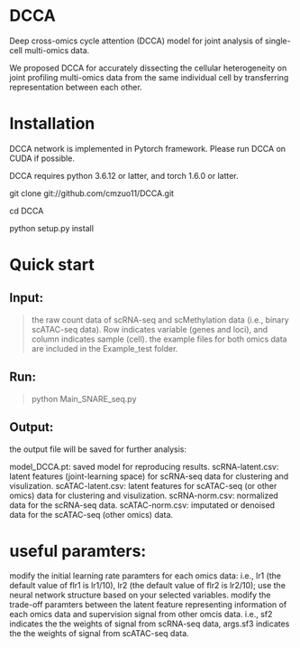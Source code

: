 # DCCA
Deep cross-omics cycle attention (DCCA) model for joint analysis of single-cell multi-omics data.

We proposed DCCA for accurately dissecting the cellular heterogeneity on joint profiling multi-omics data from the same individual cell by transferring representation between each other. 

# Installation

DCCA network is implemented in Pytorch framework. Please run DCCA on CUDA if possible. 

DCCA requires python 3.6.12 or latter, and torch 1.6.0 or latter. 

git clone git://github.com/cmzuo11/DCCA.git

cd DCCA

python setup.py install


# Quick start

## Input: 

> the raw count data of scRNA-seq and scMethylation data (i.e., binary scATAC-seq data). 
> Row indicates variable (genes and loci), and column indicates sample (cell).
> the example files for both omics data are included in the Example_test folder.

## Run: 

> python Main_SNARE_seq.py 

## Output:

the output file will be saved for further analysis:

model_DCCA.pt: saved model for reproducing results.
scRNA-latent.csv: latent features (joint-learning space) for scRNA-seq data for clustering and visulization.
scATAC-latent.csv: latent features for scATAC-seq (or other omics) data for clustering and visulization.
scRNA-norm.csv: normalized data for the scRNA-seq data.
scATAC-norm.csv: imputated or denoised data for the scATAC-seq (other omics) data.

# useful paramters:
modify the initial learning rate paramters for each omics data: i.e., lr1 (the default value of flr1 is lr1/10), lr2 (the default value of flr2 is lr2/10);
use the neural network structure based on your selected variables.
modify the trade-off paramters between the latent feature representing information of each omics data and supervision signal from other omcis data. i.e., sf2 indicates the the weights of signal from scRNA-seq data, args.sf3 indicates the the weights of signal from scATAC-seq data.
